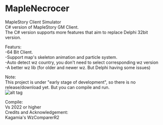 # MapleNecrocer
MapleStory Client Simulator  
C# version of MapleStory GM Client.  
The C# version supports more features that aim to replace Delphi 32bit version.  

Featurs:  
-64 Bit Client.  
-Support map's skeleton animation and particle system.  
-Auto detect wz country, you don't need to select corresponding wz version   
-A better wz lib (for older and newer wz. But Delphi having some issues)   

Note:  
This project is under "early stage of development", so there is no release/download yet. But you can compile and run.  
![alt tag](https://imgur.com/KQOuaCJ.gif"")  

Compile:  
Vs 2022 or higher  
Credits and Acknowledgement:  
Kagamia's WzComparerR2  

